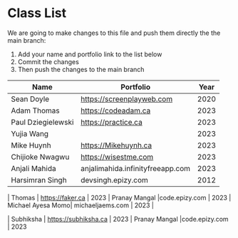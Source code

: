 # Class List

We are going to make changes to this file and push them directly the the main branch:

1. Add your name and portfolio link to the list below
2. Commit the changes
3. Then push the changes to the main branch

| Name                           | Portfolio                                                    | Year       |
| ------------------------------ | ------------------------------------------------------------ | ---------- |
| Sean Doyle                     | https://screenplayweb.com                                    | 2020       |
| Adam Thomas                    | https://codeadam.ca                                          | 2023       |
| Paul Dziegielewski             | https://practice.ca                                          | 2023       |
| Yujia Wang                     |                                                              | 2023       |
| Mike Huynh                     | https://Mikehuynh.ca                                         | 2023       |
| Chijioke Nwagwu                | https://wisestme.com                                         | 2023       |
| Anjali Mahida                  | anjalimahida.infinityfreeapp.com                             | 2023       |
| Harsimran Singh                | devsingh.epizy.com                                           | 2012       |

| Thomas                         | https://faker.ca                                             | 2023       |
Pranay Mangal                    |code.epizy.com            |   2023
| Michael Ayesa Momo| michaeljaems.com | 2023 | 

| Subhiksha                      | https://subhiksha.ca                                         | 2023       |
Pranay Mangal                    |code.epizy.com            |   2023

